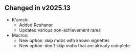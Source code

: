 ## Changed in v2025.13

* K'aresh:
    * Added Reshanor
    * Updated various non-achievement rares
* Macros:
    * New option: skip mobs with known vignettes
    * New option: *don't* skip mobs that are already complete

